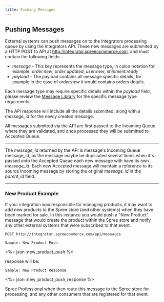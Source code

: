 ```yaml
---
title: Pushing Messages
---
```


## Pushing Messages

External systems can push messages on to the Integrators processing queue by using the Integrators API. These new messages are submmited by a HTTP POST to API at http://integrator.spreecommerce.com, and must contain the following fields:

* _message_ - This key represents the message type, in colon notation for example: _order:new_, _order:updated_, _user:new_, _shipment:ready_
* _payload_ - The payload contains all message specific details, for example in the case of _order:new_ it would contains orders details.

Each message type may require specific details within the _payload_ field, please review the [Message Library](/integration/library/) for the specific message type requirments.

The API response will include all the details submitted, along with a _message_id_ for the newly created message.

All messages submitted via the API are first passed to the Incoming Queue where they are validated, and once processed they will be submitted to Accepted Queue. 

***
The _message_id_ returned by the API is message's Incoming Queue message_id, as the message maybe be duplicated several times when it's passed onto the Accepted Queue each new message with have its own _message_id_. Each new Accepted message will maintain a reference to its source Incoming message by storing the original _message_id_ in the _parent_id_ field.
***

### New Product Example

If your integration was responsible for managing products, it may want to add new products to the Spree store (and other systems) when they have been marked for sale. In this instance you would push a "New Product" message that would create the product within the Spree store and notify any other external systems that were subscribed to that event.

    POST http://integrator.spreecommerce.com/api/messages

<pre class="headers"><code>Sample: New Product Push</code></pre>
<%= json :new_product_push %>

response will be:

<pre class="headers"><code>Sample: New Product Response</code></pre>
<%= json :new_product_push_response %>

Spree Professional when then route this message to the Spree store for processing, and any other consumers that are registered for that event.

